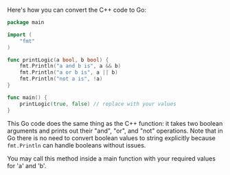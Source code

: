 Here's how you can convert the C++ code to Go: 

```go
package main

import (
    "fmt"
)

func printLogic(a bool, b bool) {
    fmt.Println("a and b is", a && b)
    fmt.Println("a or b is", a || b)
    fmt.Println("not a is", !a)
}

func main() {
	printLogic(true, false) // replace with your values
}
```
This Go code does the same thing as the C++ function: it takes two boolean arguments and prints out their "and", "or", and "not" operations. Note that in Go there is no need to convert boolean values to string explicitly because `fmt.Println` can handle booleans without issues. 

You may call this method inside a main function with your required values for 'a' and 'b'.
